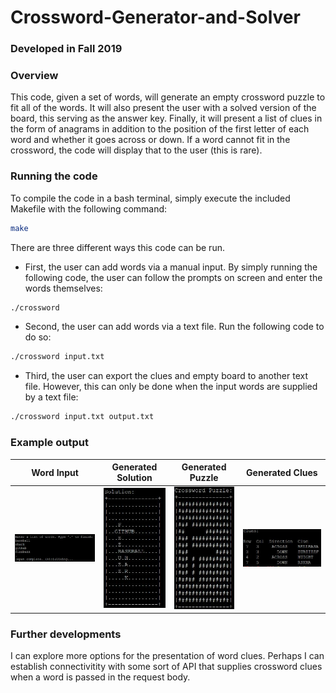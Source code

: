 # Crossword-Generator-and-Solver
### Developed in Fall 2019

### Overview
This code, given a set of words, will generate an empty crossword puzzle to fit all of the words. It will also present the user with a solved version of the board, this serving as the answer key. Finally, it will present a list of clues in the form of anagrams in addition to the position of the first letter of each word and whether it goes across or down. If a word cannot fit in the crossword, the code will display that to the user (this is rare).

### Running the code
To compile the code in a bash terminal, simply execute the included Makefile with the following command:
```bash
make
```
There are three different ways this code can be run. 
- First, the user can add words via a manual input. By simply running the following code, the user can follow the prompts on screen and enter the words themselves:
```bash
./crossword
```
- Second, the user can add words via a text file. Run the following code to do so:
```bash
./crossword input.txt
```
- Third, the user can export the clues and empty board to another text file. However, this can only be done when the input words are supplied by a text file:
```bash
./crossword input.txt output.txt
```

### Example output
|Word Input|Generated Solution|Generated Puzzle|Generated Clues|
|----------|------------------|----------------|---------------|
|![](screenshots/input.JPG)|![](screenshots/solution.JPG)|![](screenshots/blank.JPG)|![](screenshots/clues.JPG)|

### Further developments
I can explore more options for the presentation of word clues. Perhaps I can establish connectivitity with some sort of API that supplies crossword clues when a word is passed in the request body. 
